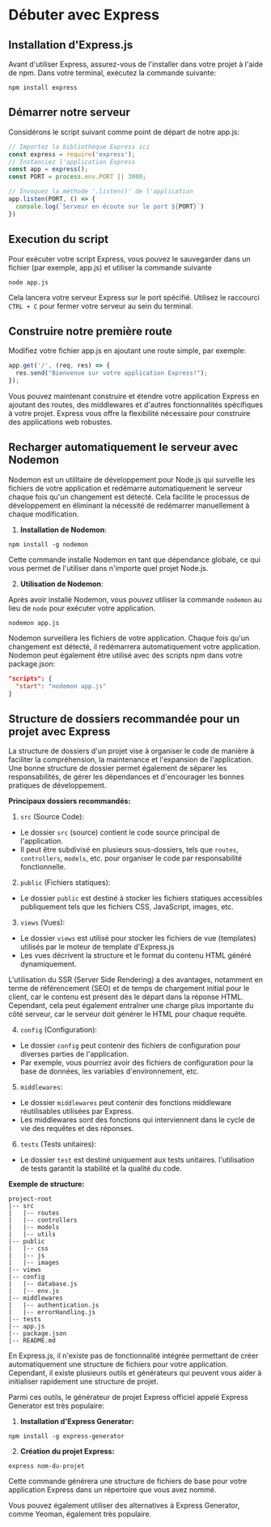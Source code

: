 # Débuter avec Express

## Installation d'Express.js

Avant d'utiliser Express, assurez-vous de l'installer dans votre projet à l'aide de npm. Dans votre terminal, exécutez la commande suivante:

```shell
npm install express
```

## Démarrer notre serveur

Considérons le script suivant comme point de départ de notre app.js:

```js
// Importez la bibliothèque Express ici
const express = require('express');
// Instanciez l'application Express
const app = express();
const PORT = process.env.PORT || 3000;

// Invoquez la méthode '.listen()' de l'application
app.listen(PORT, () => {
  console.log(`Serveur en écoute sur le port ${PORT}`)
})
```

## Execution du script
Pour exécuter votre script Express, vous pouvez le sauvegarder dans un fichier (par exemple, app.js) et utiliser la commande suivante

```shell
node app.js
```
Cela lancera votre serveur Express sur le port spécifié.
Utilisez le raccourci `CTRL + C` pour fermer votre serveur au sein du terminal.

## Construire notre première route

Modifiez votre fichier app.js en ajoutant une route simple, par exemple:
```js
app.get('/', (req, res) => {
  res.send("Bienvenue sur votre application Express!");
});
```

Vous pouvez maintenant construire et étendre votre application Express en ajoutant des routes, des middlewares et d'autres fonctionnalités spécifiques à votre projet. Express vous offre la flexibilité nécessaire pour construire des applications web robustes.

## Recharger automatiquement le serveur avec Nodemon

Nodemon est un utilitaire de développement pour Node.js qui surveille les fichiers de votre application et redémarre automatiquement le serveur chaque fois qu'un changement est détecté.
Cela facilite le processus de développement en éliminant la nécessité de redémarrer manuellement à chaque modification.

1. **Installation de Nodemon**:

```shell
npm install -g nodemon
```
Cette commande installe Nodemon en tant que dépendance globale, ce qui vous permet de l'utiliser dans n'importe quel projet Node.js.

2. **Utilisation de Nodemon**:

Après avoir installé Nodemon, vous pouvez utiliser la commande `nodemon` au lieu de `node` pour exécuter votre application.

```shell
nodemon app.js
```
Nodemon surveillera les fichiers de votre application. Chaque fois qu'un changement est détecté, il redémarrera automatiquement votre application. Nodemon peut également être utilisé avec des scripts npm dans votre package.json:

```json
"scripts": {
  "start": "nodemon app.js"
}
```

## Structure de dossiers recommandée pour un projet avec Express

La structure de dossiers d'un projet vise à organiser le code de manière à faciliter la compréhension, la maintenance et l'expansion de l'application. Une bonne structure de dossier permet également de séparer les responsabilités, de gérer les dépendances et d'encourager les bonnes pratiques de développement.

**Principaux dossiers recommandés:**

1. `src` (Source Code):
  - Le dossier `src` (source) contient le code source principal de l'application.
  - Il peut être subdivisé en plusieurs sous-dossiers, tels que `routes`, `controllers`, `models`, etc. pour organiser le code par responsabilité fonctionnelle.

2. `public` (Fichiers statiques):
  - Le dossier `public` est destiné à stocker les fichiers statiques accessibles publiquement tels que les fichiers CSS, JavaScript, images, etc.

3. `views` (Vues):
  - Le dossier `views` est utilisé pour stocker les fichiers de vue (templates) utilisés par le moteur de template d'Express.js
  - Les vues décrivent la structure et le format du contenu HTML généré dynamiquement.

L'utilisation du SSR (Server Side Rendering) a des avantages, notamment en terme de référencement (SEO) et de temps de chargement initial pour le client, car le contenu est présent dès le départ dans la réponse HTML. Cependant, cela peut également entraîner une charge plus importante du côté serveur, car le serveur doit générer le HTML pour chaque requête.

4. `config` (Configuration):
  - Le dossier `config` peut contenir des fichiers de configuration pour diverses parties de l'application.
  - Par exemple, vous pourriez avoir des fichiers de configuration pour la base de données, les variables d'environnement, etc.

5. `middlewares`:
  - Le dossier `middlewares` peut contenir des fonctions middleware réutilisables utilisées par Express.
  - Les middlewares sont des fonctions qui interviennent dans le cycle de vie des requêtes et des réponses.

6. `tests` (Tests unitaires):
  - Le dossier `test` est destiné uniquement aux tests unitaires. l'utilisation de tests garantit la stabilité et la qualité du code.

**Exemple de structure:**

```
project-root
|-- src
|   |-- routes
|   |-- controllers
|   |-- models
|   |-- utils
|-- public
|   |-- css
|   |-- js
|   |-- images
|-- views
|-- config
|   |-- database.js
|   |-- env.js
|-- middlewares
|   |-- authentication.js
|   |-- errorHandling.js
|-- tests
|-- app.js
|-- package.json
|-- README.md
```

En Express.js, il n'existe pas de fonctionnalité intégrée permettant de créer automatiquement une structure de fichiers pour votre application. Cependant, il existe plusieurs outils et générateurs qui peuvent vous aider à initialiser rapidement une structure de projet.

Parmi ces outils, le générateur de projet Express officiel appelé Express Generator est très populaire:

1. **Installation d'Express Generator:**

```shell
npm install -g express-generator
```

2. **Création du projet Express:**

```shell
express nom-du-projet
```
Cette commande générera une structure de fichiers de base pour votre application Express dans un répertoire que vous avez nommé.

Vous pouvez également utiliser des alternatives à Express Generator, comme Yeoman, également très populaire.
